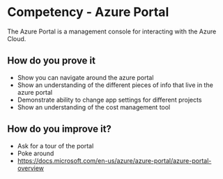 # Competency - Azure Portal

The Azure Portal is a management console for interacting with the Azure Cloud.

## How do you prove it
* Show you can navigate around the azure portal
* Show an understanding of the different pieces of info that live in the azure portal
* Demonstrate ability to change app settings for different projects
* Show an understanding of the cost management tool

## How do you improve it?
* Ask for a tour of the portal
* Poke around
* https://docs.microsoft.com/en-us/azure/azure-portal/azure-portal-overview

